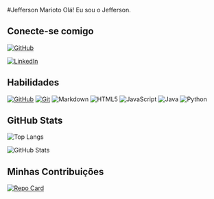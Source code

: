 #Jefferson Marioto
Olá! Eu sou o Jefferson.

## Conecte-se comigo
[![GitHub](https://img.shields.io/badge/GitHub-black?style=for-the-badge&logo=github&logoColor=fff)](https://github.com/JeffersonMarioto)

[![LinkedIn](https://img.shields.io/badge/LinkedIn-000?style=for-the-badge&logo=linkedin&logoColor=0E76A8)](https://www.linkedin.com/in/jefferson-alvaro-marioto-8846371a8/)

## Habilidades
[![GitHub](https://img.shields.io/badge/GitHub-black?style=for-the-badge&logo=github&logoColor=fff)](https://docs.github.com/)
[![Git](https://img.shields.io/badge/Git-black?style=for-the-badge&logo=git&logoColor=fff)](https://git-scm.com/doc) 
![Markdown](https://img.shields.io/badge/Markdown-000?style=for-the-badge&logo=markdown)
![HTML5](https://img.shields.io/badge/HTML5-000?style=for-the-badge&logo=html5)
![JavaScript](https://img.shields.io/badge/JavaScript-000?style=for-the-badge&logo=javascript)
![Java](https://img.shields.io/badge/Java-000?style=for-the-badge&logo=java)
![Python](https://img.shields.io/badge/Python-000?style=for-the-badge&logo=python)


## GitHub Stats
![Top Langs](https://github-readme-stats-git-masterrstaa-rickstaa.vercel.app/api/top-langs/?username=JeffersonMarioto&layout=compact&bg_color=000&border_color=30A3DC&title_color=E94D5F&text_color=FFF)

![GitHub Stats](https://github-readme-stats.vercel.app/api?username=JeffersonMarioto&theme=transparent&bg_color=000&border_color=30A3DC&show_icons=true&icon_color=30A3DC&title_color=E94D5F&text_color=FFF)

## Minhas Contribuições
[![Repo Card](https://github-readme-stats.vercel.app/api/pin/?username=JeffersonMariotoi&repo=dio-lab-open-source&bg_color=ec63a1&border_color=fff&show_icons=true&icon_color=fff&title_color=fff&text_color=fff)](https://github.com/JeffersonMarioto/dio-lab-open-source)